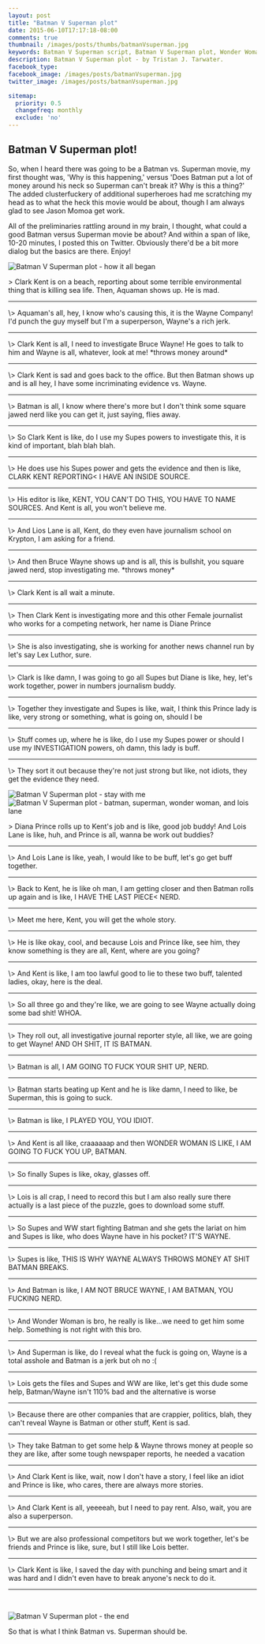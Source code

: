 ```yaml
---
layout: post
title: "Batman V Superman plot"
date: 2015-06-10T17:17:18-08:00
comments: true
thumbnail: /images/posts/thumbs/batmanVsuperman.jpg
keywords: Batman V Superman script, Batman V Superman plot, Wonder Woman, Lois Lane, Aquaman
description: Batman V Superman plot - by Tristan J. Tarwater.
facebook_type: 
facebook_image: /images/posts/batmanVsuperman.jpg
twitter_image: /images/posts/batmanVsuperman.jpg

sitemap:
  priority: 0.5
  changefreq: monthly
  exclude: 'no'
---
```


## Batman V Superman plot!
So, when I heard there was going to be a Batman vs. Superman movie, my first thought was, 'Why is this happening,' versus 'Does Batman put a lot of money around his neck so Superman can't break it? Why is this a thing?' The added clusterfuckery of additional superheroes had me scratching my head as to what the heck this movie would be about, though I am always glad to see Jason Momoa get work. 

All of the preliminaries rattling around in my brain, I thought, what could a good Batman versus Superman movie be about? And within a span of like, 10-20 minutes, I posted this on Twitter. Obviously there'd be a bit more dialog but the basics are there. Enjoy! 

![Batman V Superman plot - how it all began](/images/posts/batmanVsuperman1.jpg)

\> Clark Kent is on a beach, reporting about some terrible environmental thing that is killing sea life. Then, Aquaman shows up. He is mad.
<hr>
\> Aquaman's all, hey, I know who's causing this, it is the Wayne Company! I'd punch the guy myself but I'm a superperson, Wayne's a rich jerk.
<hr>
\> Clark Kent is all, I need to investigate Bruce Wayne! He goes to talk to him and Wayne is all, whatever, look at me! *throws money around*
<hr>
\> Clark Kent is sad and goes back to the office. But then Batman shows up and is all hey, I have some incriminating evidence vs. Wayne.
<hr>
\> Batman is all, I know where there's more but I don't think some square jawed nerd like you can get it, just saying, flies away.
<hr>
\> So Clark Kent is like, do I use my Supes powers to investigate this, it is kind of important, blah blah blah.
<hr>
\> He does use his Supes power and gets the evidence and then is like, CLARK KENT REPORTING< I HAVE AN INSIDE SOURCE.
<hr>
\> His editor is like, KENT, YOU CAN'T DO THIS, YOU HAVE TO NAME SOURCES. And Kent is all, you won't believe me.
<hr>
\> And Lios Lane is all, Kent, do they even have journalism school on Krypton, I am asking for a friend.
<hr>
\> And then Bruce Wayne shows up and is all, this is bullshit, you square jawed nerd, stop investigating me. *throws money*
<hr>
\> Clark Kent is all wait a minute.
<hr>
\> Then Clark Kent is investigating more and this other Female journalist who works for a competing network, her name is Diane Prince
<hr>
\> She is also investigating, she is working for another news channel run by let's say Lex Luthor, sure.
<hr>
\> Clark is like damn, I was going to go all Supes but Diane is like, hey, let's work together, power in numbers journalism buddy.
<hr>
\> Together they investigate and Supes is like, wait, I think this Prince lady is like, very strong or something, what is going on, should I be
<hr>
\> Stuff comes up, where he is like, do I use my Supes power or should I use my INVESTIGATION powers, oh damn, this lady is buff.
<hr>
\> They sort it out because they're not just strong but like, not idiots, they get the evidence they need.

![Batman V Superman plot - stay with me](/images/posts/batmanVsuperman2.jpg)
![Batman V Superman plot - batman, superman, wonder woman, and lois lane](/images/posts/batmanVsuperman.jpg)


\> Diana Prince rolls up to Kent's job and is like, good job buddy! And Lois Lane is like, huh, and Prince is all, wanna be work out buddies?
<hr>
\> And Lois Lane is like, yeah, I would like to be buff, let's go get buff together.
<hr>
\> Back to Kent, he is like oh man, I am getting closer and then Batman rolls up again and is like, I HAVE THE LAST PIECE< NERD.
<hr>
\> Meet me here, Kent, you will get the whole story.
<hr>
\> He is like okay, cool, and because Lois and Prince like, see him, they know something is they are all, Kent, where are you going?
<hr>
\> And Kent is like, I am too lawful good to lie to these two buff, talented ladies, okay, here is the deal.
<hr>
\> So all three go and they're like, we are going to see Wayne actually doing some bad shit! WHOA.
<hr>
\> They roll out, all investigative journal reporter style, all like, we are going to get Wayne! AND OH SHIT, IT IS BATMAN.
<hr>
\> Batman is all, I AM GOING TO FUCK YOUR SHIT UP, NERD.
<hr>
\> Batman starts beating up Kent and he is like damn, I need to like, be Superman, this is going to suck.
<hr>
\> Batman is like, I PLAYED YOU, YOU IDIOT.
<hr>
\> And Kent is all like, craaaaaap and then WONDER WOMAN IS LIKE, I AM GOING TO FUCK YOU UP, BATMAN.
<hr>
\> So finally Supes is like, okay, glasses off.
<hr>
\> Lois is all crap, I need to record this but I am also really sure there actually is a last piece of the puzzle, goes to download some stuff.
<hr>
\> So Supes and WW start fighting Batman and she gets the lariat on him and Supes is like, who does Wayne have in his pocket? IT'S WAYNE.
<hr>
\> Supes is like, THIS IS WHY WAYNE ALWAYS THROWS MONEY AT SHIT BATMAN BREAKS.
<hr>
\> And Batman is like, I AM NOT BRUCE WAYNE, I AM BATMAN, YOU FUCKING NERD.
<hr>
\> And Wonder Woman is bro, he really is like...we need to get him some help. Something is not right with this bro.
<hr>
\> And Superman is like, do I reveal what the fuck is going on, Wayne is a total asshole and Batman is a jerk but oh no :(
<hr>
\> Lois gets the files and Supes and WW are like, let's get this dude some help, Batman/Wayne isn't 110% bad and the alternative is worse
<hr>
\> Because there are other companies that are crappier, politics, blah, they can't reveal Wayne is Batman or other stuff, Kent is sad.
<hr>
\> They take Batman to get some help & Wayne throws money at people so they are like, after some tough newspaper reports, he needed a vacation
<hr>
\> And Clark Kent is like, wait, now I don't have a story, I feel like an idiot and Prince is like, who cares, there are always more stories.
<hr>
\> And Clark Kent is all, yeeeeah, but I need to pay rent. Also, wait, you are also a superperson.
<hr>
\> But we are also professional competitors but we work together, let's be friends and Prince is like, sure, but I still like Lois better.
<hr>
\> Clark Kent is like, I saved the day with punching and being smart and it was hard and I didn't even have to break anyone's neck to do it.
<hr><br>

![Batman V Superman plot - the end](/images/posts/batmanVsuperman3.jpg)


So that is what I think Batman vs. Superman should be.